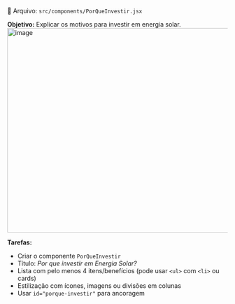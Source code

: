 📁 Arquivo: `src/components/PorQueInvestir.jsx`

**Objetivo:**
Explicar os motivos para investir em energia solar.
<img width="1246" height="467" alt="image" src="https://github.com/user-attachments/assets/a8c1f561-3b86-406e-a9cf-f4fbeddc908e" />


**Tarefas:**

- Criar o componente `PorQueInvestir`
- Título: _Por que investir em Energia Solar?_
- Lista com pelo menos 4 itens/benefícios (pode usar `<ul>` com `<li>` ou cards)
- Estilização com ícones, imagens ou divisões em colunas
- Usar `id="porque-investir"` para ancoragem
